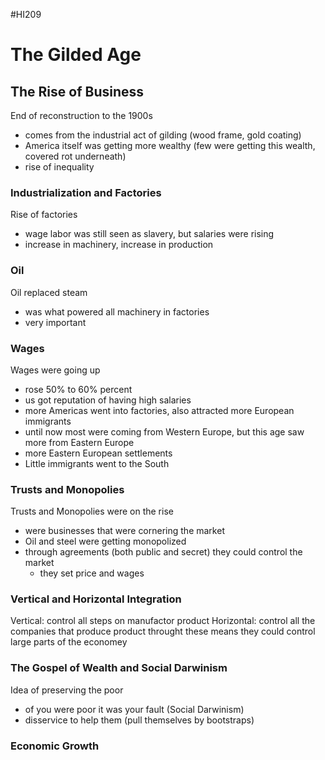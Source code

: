 #HI209 

# The Gilded Age

## The Rise of Business

End of reconstruction to the 1900s
- comes from the industrial act of gilding (wood frame, gold coating)
- America itself was getting more wealthy (few were getting this wealth, covered rot underneath)
- rise of inequality

### Industrialization and Factories

Rise of factories
- wage labor was still seen as slavery, but salaries were rising
- increase in machinery, increase in production

### Oil

Oil replaced steam
- was what powered all machinery in factories
- very important

### Wages

Wages were going up
- rose 50% to 60% percent
- us got reputation of having high salaries
- more Americas went into factories, also attracted more European immigrants
- until now most were coming from Western Europe, but this age saw more from Eastern Europe
- more Eastern European settlements
- Little immigrants went to the South

### Trusts and Monopolies

Trusts and Monopolies were on the rise
- were businesses that were cornering the market
- Oil and steel were getting monopolized
- through agreements (both public and secret) they could control the market
	- they set price and wages

### Vertical and Horizontal Integration

Vertical: control all steps on manufactor product
Horizontal: control all the companies that produce product 
throught these means they could control large parts of the economey

### The Gospel of Wealth and Social Darwinism

Idea of preserving the poor
- of you were poor it was your fault (Social Darwinism)
- disservice to help them (pull themselves by bootstraps)

### Economic Growth

